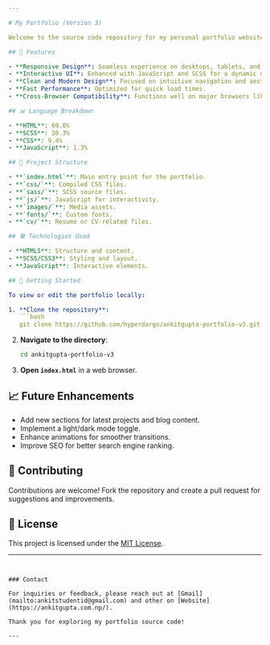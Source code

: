 ```yaml
---

# My Portfolio (Version 3)

Welcome to the source code repository for my personal portfolio website. This version (v3) highlights my web development skills, showcasing my projects and accomplishments with a modern and responsive design.

## 🌟 Features

- **Responsive Design**: Seamless experience on desktops, tablets, and mobile devices.
- **Interactive UI**: Enhanced with JavaScript and SCSS for a dynamic user experience.
- **Clean and Modern Design**: Focused on intuitive navigation and aesthetics.
- **Fast Performance**: Optimized for quick load times.
- **Cross-Browser Compatibility**: Functions well on major browsers like Chrome, Firefox, and Safari.

## 📊 Language Breakdown

- **HTML**: 69.0%
- **SCSS**: 20.3%
- **CSS**: 9.4%
- **JavaScript**: 1.3%

## 📂 Project Structure

- **`index.html`**: Main entry point for the portfolio.
- **`css/`**: Compiled CSS files.
- **`sass/`**: SCSS source files.
- **`js/`**: JavaScript for interactivity.
- **`images/`**: Media assets.
- **`fonts/`**: Custom fonts.
- **`cv/`**: Resume or CV-related files.

## 🛠️ Technologies Used

- **HTML5**: Structure and content.
- **SCSS/CSS3**: Styling and layout.
- **JavaScript**: Interactive elements.

## 🚀 Getting Started

To view or edit the portfolio locally:

1. **Clone the repository**:
   ```bash
   git clone https://github.com/hyperdargo/ankitgupta-portfolio-v3.git
   ```
2. **Navigate to the directory**:
   ```bash
   cd ankitgupta-portfolio-v3
   ```
3. **Open `index.html`** in a web browser.

## 📈 Future Enhancements

- Add new sections for latest projects and blog content.
- Implement a light/dark mode toggle.
- Enhance animations for smoother transitions.
- Improve SEO for better search engine ranking.

## 🤝 Contributing

Contributions are welcome! Fork the repository and create a pull request for suggestions and improvements.

## 📄 License

This project is licensed under the [MIT License](LICENSE).

---
```


### Contact

For inquiries or feedback, please reach out at [Gmail](mailto:ankitstudentid@gmail.com) and other on [Website](https://ankitgupta.com.np/).

Thank you for exploring my portfolio source code!

---
